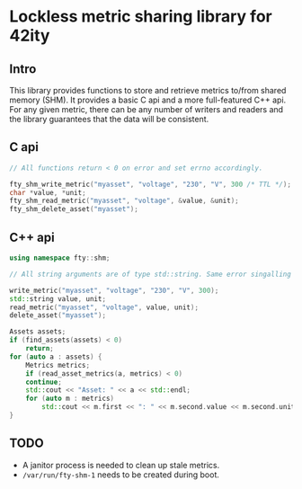 # Lockless metric sharing library for 42ity

## Intro

This library provides functions to store and retrieve metrics to/from shared
memory (SHM). It provides a basic C api and a more full-featured C++ api. For
any given metric, there can be any number of writers and readers and the
library guarantees that the data will be consistent.

## C api

```c
// All functions return < 0 on error and set errno accordingly.

fty_shm_write_metric("myasset", "voltage", "230", "V", 300 /* TTL */);
char *value, *unit;
fty_shm_read_metric("myasset", "voltage", &value, &unit);
fty_shm_delete_asset("myasset");
```

## C++ api

```c++
using namespace fty::shm;

// All string arguments are of type std::string. Same error singalling as with the C api

write_metric("myasset", "voltage", "230", "V", 300);
std::string value, unit;
read_metric("myasset", "voltage", value, unit);
delete_asset("myasset");

Assets assets;
if (find_assets(assets) < 0)
    return;
for (auto a : assets) {
    Metrics metrics;
    if (read_asset_metrics(a, metrics) < 0)
	continue;
    std::cout << "Asset: " << a << std::endl;
    for (auto m : metrics)
        std::cout << m.first << ": " << m.second.value << m.second.unit << std::endl;
}
```

## TODO
* A janitor process is needed to clean up stale metrics.
* `/var/run/fty-shm-1` needs to be created during boot.
